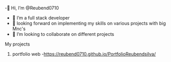 -👋 Hi, I’m @Reubend0710
- 👀 I’m a full stack developer
- 🌱 looking forward on implementing my skills on various projects with big Mnc's
- 💞️ I’m looking to collaborate on different projects

My projects 
1) portfolio web -https://reubend0710.github.io/PortfolioReubendsilva/
<!---
Reubend0710/Reubend0710 is a ✨ special ✨ repository because its `README.md` (this file) appears on your GitHub profile.
You can click the Preview link to take a look at your changes.
--->
